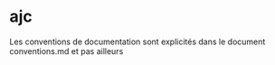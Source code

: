 # ajc
Les conventions de documentation sont explicités dans le document conventions.md et pas ailleurs







